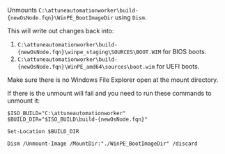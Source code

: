 Unmounts `C:\attuneautomationworker\build-{newOsNode.fqn}\WinPE_BootImageDir` using `Dism`.

This will write out changes back into:
1.  `C:\attuneautomationworker\build-{newOsNode.fqn}\winpe_staging\SOURCES\BOOT.WIM` for BIOS boots.
2. `C:\attuneautomationworker\build-{newOsNode.fqn}\WinPE_amd64\sources\boot.wim` for UEFI boots.

Make sure there is no Windows File Explorer open at the mount directory.

If there is the unmount will fail and you need to run these commands to unmount it:
```
$ISO_BUILD="C:\attuneautomationworker"
$BUILD_DIR="$ISO_BUILD\build-{newOsNode.fqn}"

Set-Location $BUILD_DIR

Dism /Unmount-Image /MountDir:"./WinPE_BootImageDir" /discard
```
